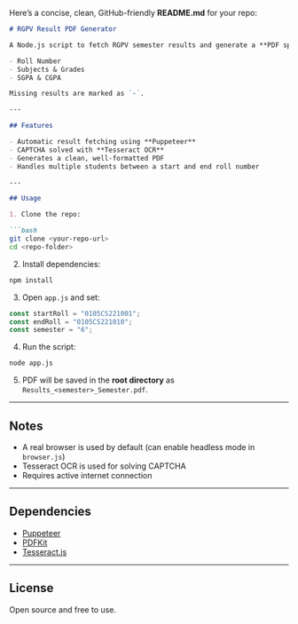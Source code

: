Here’s a concise, clean, GitHub-friendly **README.md** for your repo:

````markdown
# RGPV Result PDF Generator

A Node.js script to fetch RGPV semester results and generate a **PDF spreadsheet** with:

- Roll Number  
- Subjects & Grades  
- SGPA & CGPA  

Missing results are marked as `-`.

---

## Features

- Automatic result fetching using **Puppeteer**  
- CAPTCHA solved with **Tesseract OCR**  
- Generates a clean, well-formatted PDF  
- Handles multiple students between a start and end roll number  

---

## Usage

1. Clone the repo:

```bash
git clone <your-repo-url>
cd <repo-folder>
````

2. Install dependencies:

```bash
npm install
```

3. Open `app.js` and set:

```js
const startRoll = "0105CS221001";
const endRoll = "0105CS221010";
const semester = "6";
```

4. Run the script:

```bash
node app.js
```

5. PDF will be saved in the **root directory** as `Results_<semester>_Semester.pdf`.

---

## Notes

* A real browser is used by default (can enable headless mode in `browser.js`)
* Tesseract OCR is used for solving CAPTCHA
* Requires active internet connection

---

## Dependencies

* [Puppeteer](https://www.npmjs.com/package/puppeteer)
* [PDFKit](https://www.npmjs.com/package/pdfkit)
* [Tesseract.js](https://www.npmjs.com/package/tesseract.js)

---

## License

Open source and free to use.


